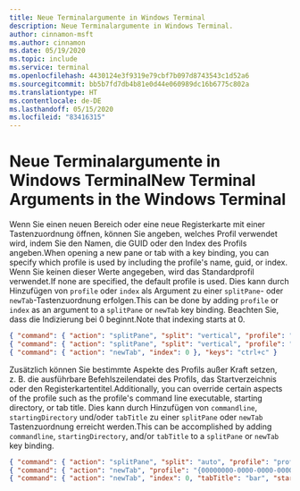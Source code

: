 ```yaml
---
title: Neue Terminalargumente in Windows Terminal
description: Neue Terminalargumente in Windows Terminal.
author: cinnamon-msft
ms.author: cinnamon
ms.date: 05/19/2020
ms.topic: include
ms.service: terminal
ms.openlocfilehash: 4430124e3f9319e79cbf7b097d8743543c1d52a6
ms.sourcegitcommit: bb5b7fd7db4b81e0d44e060989dc16b6775c802a
ms.translationtype: HT
ms.contentlocale: de-DE
ms.lasthandoff: 05/15/2020
ms.locfileid: "83416315"
---
```

# <a name="new-terminal-arguments-in-the-windows-terminal"></a><span data-ttu-id="f7dab-103">Neue Terminalargumente in Windows Terminal</span><span class="sxs-lookup"><span data-stu-id="f7dab-103">New Terminal Arguments in the Windows Terminal</span></span>

<span data-ttu-id="f7dab-104">Wenn Sie einen neuen Bereich oder eine neue Registerkarte mit einer Tastenzuordnung öffnen, können Sie angeben, welches Profil verwendet wird, indem Sie den Namen, die GUID oder den Index des Profils angeben.</span><span class="sxs-lookup"><span data-stu-id="f7dab-104">When opening a new pane or tab with a key binding, you can specify which profile is used by including the profile's name, guid, or index.</span></span> <span data-ttu-id="f7dab-105">Wenn Sie keinen dieser Werte angegeben, wird das Standardprofil verwendet.</span><span class="sxs-lookup"><span data-stu-id="f7dab-105">If none are specified, the default profile is used.</span></span> <span data-ttu-id="f7dab-106">Dies kann durch Hinzufügen von `profile` oder `index` als Argument zu einer `splitPane`- oder `newTab`-Tastenzuordnung erfolgen.</span><span class="sxs-lookup"><span data-stu-id="f7dab-106">This can be done by adding `profile` or `index` as an argument to a `splitPane` or `newTab` key binding.</span></span> <span data-ttu-id="f7dab-107">Beachten Sie, dass die Indizierung bei 0 beginnt.</span><span class="sxs-lookup"><span data-stu-id="f7dab-107">Note that indexing starts at 0.</span></span>

```json
{ "command": { "action": "splitPane", "split": "vertical", "profile": "profile1" }, "keys": "ctrl+a" },
{ "command": { "action": "splitPane", "split": "vertical", "profile": "{00000000-0000-0000-0000-000000000000}" }, "keys": "ctrl+b" },
{ "command": { "action": "newTab", "index": 0 }, "keys": "ctrl+c" }
```

<span data-ttu-id="f7dab-108">Zusätzlich können Sie bestimmte Aspekte des Profils außer Kraft setzen, z. B. die ausführbare Befehlszeilendatei des Profils, das Startverzeichnis oder den Registerkartentitel.</span><span class="sxs-lookup"><span data-stu-id="f7dab-108">Additionally, you can override certain aspects of the profile such as the profile's command line executable, starting directory, or tab title.</span></span> <span data-ttu-id="f7dab-109">Dies kann durch Hinzufügen von `commandline`, `startingDirectory` und/oder `tabTitle` zu einer `splitPane` oder `newTab` Tastenzuordnung erreicht werden.</span><span class="sxs-lookup"><span data-stu-id="f7dab-109">This can be accomplished by adding `commandline`, `startingDirectory`, and/or `tabTitle` to a `splitPane` or `newTab` key binding.</span></span>

```json
{ "command": { "action": "splitPane", "split": "auto", "profile": "profile1", "commandline": "foo.exe" }, "keys": "ctrl+a" },
{ "command": { "action": "newTab", "profile": "{00000000-0000-0000-0000-000000000000}", "startingDirectory": "C:\\foo" }, "keys": "ctrl+b" },
{ "command": { "action": "newTab", "index": 0, "tabTitle": "bar", "startingDirectory": "C:\\foo", "commandline": "foo.exe" }, "keys": "ctrl+c" }
```
